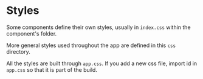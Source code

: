 # Styles

Some components define their own styles, usually in `index.css` within the
component's folder.

More general styles used throughout the app are defined in this `css` directory.

All the styles are built through `app.css`. If you add a new css file, import
id in `app.css` so that it is part of the build.
